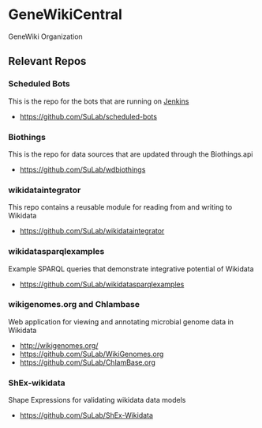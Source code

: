 # GeneWikiCentral
GeneWiki Organization


## Relevant Repos
### Scheduled Bots
This is the repo for the bots that are running on [Jenkins](http://34.193.174.196:8080)

* https://github.com/SuLab/scheduled-bots

### Biothings
This is the repo for data sources that are updated through the Biothings.api

* https://github.com/SuLab/wdbiothings

### wikidataintegrator
This repo contains a reusable module for reading from and writing to Wikidata

* https://github.com/SuLab/wikidataintegrator

### wikidatasparqlexamples
Example SPARQL queries that demonstrate integrative potential of Wikidata

* https://github.com/SuLab/wikidatasparqlexamples


### wikigenomes.org and Chlambase
Web application for viewing and annotating microbial genome data in Wikidata

* http://wikigenomes.org/
* https://github.com/SuLab/WikiGenomes.org
* https://github.com/SuLab/ChlamBase.org

### ShEx-wikidata
Shape Expressions for validating wikidata data models

* https://github.com/SuLab/ShEx-Wikidata
